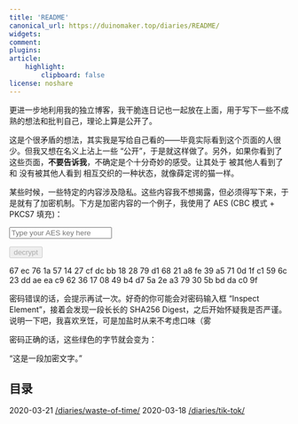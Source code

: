 ```yaml
---
title: 'README'
canonical_url: https://duinomaker.top/diaries/README/
widgets:
comment:
plugins:
article:
    highlight:
        clipboard: false
license: noshare
---
```


更进一步地利用我的独立博客，我干脆连日记也一起放在上面，用于写下一些不成熟的想法和批判自己，理论上算是公开了。

这是个很矛盾的想法，其实我是写给自己看的——毕竟实际看到这个页面的人很少。但我又想在名义上沾上一些 “公开”，于是就这样做了。另外，如果你看到了这些页面，<strong class="rigid">不要告诉我</strong>，不确定是个十分奇妙的感受。让其处于 被其他人看到了 和 没有被其他人看到 相互交织的一种状态，就像薛定谔的猫一样。

某些时候，一些特定的内容涉及隐私。这些内容我不想揭露，但必须得写下来，于是就有了加密机制。下方是加密内容的一个例子，我使用了 AES (CBC 模式 + PKCS7 填充)：

<script type="text/javascript" src="https://cdnjs.cloudflare.com/ajax/libs/crypto-js/4.0.0/crypto-js.min.js" defer></script>
<script type="text/javascript" src="/js/decrypt.js" defer></script>
<div class="field has-addons">
<p class="control has-icons-left">
    <input id="password" class="input" type="password" maxlength="16" placeholder="Type your AES key here" digest="81c20ce8ef4b4f89f892054c327a16a994ffff00835dc507084444b82f448c86">
    <span class="icon is-small is-left">
        <i class="fas fa-lock"></i>
    </span>
</p>
<p class="control">
    <button id="decrypt" class="button" onclick="decryptAll()" disabled>decrypt</button>
</p>
</div>

<span class="encrypted" iv="JbC4sJW9Z2RwyT3e">67 ec 76 1a 57 14 27 cf dc bb 18 28 79 d1 68 21 a8 fe 39 a5 71 0d 1f c1 59 6c 23 dd ae ea c9 62 36 17 08 49 b4 d7 5a 2e a3 79 30 5b bd da c0 9f</span>

密码错误的话，会提示再试一次。好奇的你可能会对密码输入框 “Inspect Element”，接着会发现一段长长的 SHA256 Digest，之后开始怀疑我是否严谨。说明一下吧，我喜欢烹饪，可是加盐时从来不考虑口味（雾

密码正确的话，这些绿色的字节就会变为：

“这是一段加密文字。”

## 目录

<span class="mono">2020-03-21</span>&nbsp;<a href="/diaries/waste-of-time/">/diaries/waste-of-time/</a>
<span class="mono">2020-03-18</span>&nbsp;<a href="/diaries/tik-tok/">/diaries/tik-tok/</a>